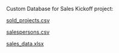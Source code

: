 Custom Database for Sales Kickoff project:

[sold_projects.csv](https://github.com/andrwbrntt/Portfolio/files/14060188/sold_projects.csv)

[salespersons.csv](https://github.com/andrwbrntt/Portfolio/files/14060187/salespersons.csv)

[sales_data.xlsx](https://github.com/andrwbrntt/Portfolio/files/14060186/sales_data.xlsx)
